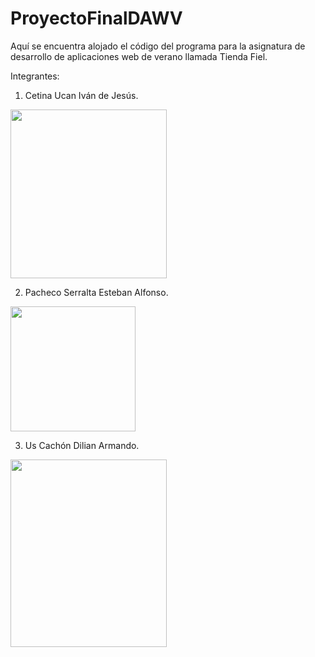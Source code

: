 # ProyectoFinalDAWV
Aquí se encuentra alojado el código del programa para la asignatura de desarrollo de aplicaciones web de verano llamada Tienda Fiel.


Integrantes:

1. Cetina Ucan Iván de Jesús.

<img src = "https://i.postimg.cc/ZnwLSjnr/Whats-App-Image-2022-06-19-at-11-33-27-AM.jpg" width = "250" height = "270">

2. Pacheco Serralta Esteban Alfonso.

<img src = "https://i.postimg.cc/4db58XT2/Whats-App-Image-2022-06-18-at-4-10-21-PM.jpg" width = "200" height = "200">

3. Us Cachón Dilian Armando.

<img src = "https://i.postimg.cc/Fzrx8wrr/Whats-App-Image-2022-06-19-at-4-55-24-PM.jpg" width = "250" height = "300">
